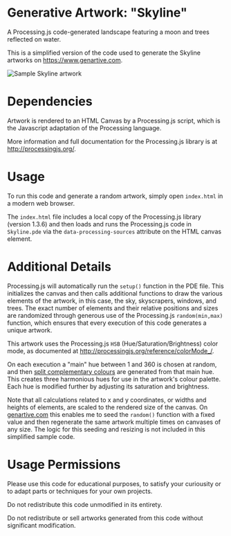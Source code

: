 # Generative Artwork: "Skyline"

A Processing.js code-generated landscape featuring a moon and trees reflected on water.

This is a simplified version of the code used to generate the Skyline artworks on https://www.genartive.com.

![Sample Skyline artwork](https://www.genartive.com/thumbs/skyline/350/803714956.png)

# Dependencies
Artwork is rendered to an HTML Canvas by a Processing.js script, which is the Javascript adaptation of the Processing language. 

More information and full documentation for the Processing.js library is at http://processingjs.org/.

# Usage
To run this code and generate a random artwork, simply open `index.html` in a modern web browser.

The `index.html` file includes a local copy of the Processing.js library (version 1.3.6) and then loads and runs the Processing.js code in `Skyline.pde` via the `data-processing-sources` attribute on the HTML canvas element.

# Additional Details
Processing.js will automatically run the `setup()` function in the PDE file. This initializes the canvas and then calls additional functions to draw the various elements of the artwork, in this case, the sky, skyscrapers, windows, and trees. The exact number of elements and their relative positions and sizes are randomized through generous use of the Processing.js `random(min,max)` function, which ensures that every execution of this code generates a unique artwork.

This artwork uses the Processing.js `HSB` (Hue/Saturation/Brightness) color mode, as documented at http://processingjs.org/reference/colorMode_/. 

On each execution a "main" hue between 1 and 360 is chosen at random, and then [split complementary colours](https://www.tigercolor.com/color-lab/color-theory/color-harmonies.htm#:~:text=Split%2DComplementary,scheme%2C%20but%20has%20less%20tension) are generated from that main hue. This creates three harmonious hues for use in the artwork's colour palette. Each hue is modified further by adjusting its saturation and brightness.

Note that all calculations related to x and y coordinates, or widths and heights of elements, are scaled to the rendered size of the canvas. On [genartive.com](https://www.genartive.com) this enables me to seed the `random()` function with a fixed value and then regenerate the same artwork multiple times on canvases of any size. The logic for this seeding and resizing is not included in this simplified sample code.

# Usage Permissions
Please use this code for educational purposes, to satisfy your curiousity or to adapt parts or techniques for your own projects.

Do not redistribute this code unmodified in its entirety.

Do not redistribute or sell artworks generated from this code without significant modification.
